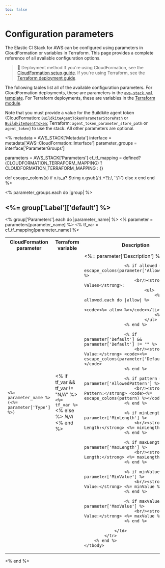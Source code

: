 ```yaml
---
toc: false
---
```


# Configuration parameters

The Elastic CI Stack for AWS can be configured using parameters in CloudFormation or variables in Terraform. This page provides a complete reference of all available configuration options.

> 📘 Deployment method
> If you're using CloudFormation, see the [CloudFormation setup guide](/docs/agent/v3/aws/elastic-ci-stack/ec2-linux-and-windows/setup). If you're using Terraform, see the [Terraform deployment guide](/docs/agent/v3/aws/elastic-ci-stack/ec2-linux-and-windows/terraform).

The following tables list all of the available configuration parameters. For CloudFormation deployments, these are parameters in the [`aws-stack.yml` template](https://github.com/buildkite/elastic-ci-stack-for-aws/blob/-/templates/aws-stack.yml). For Terraform deployments, these are variables in the [Terraform module](https://github.com/buildkite/terraform-buildkite-elastic-ci-stack-for-aws).

Note that you must provide a value for the Buildkite agent token (CloudFormation: [`BuildkiteAgentTokenParameterStorePath`](#BuildkiteAgentTokenParameterStorePath) or [`BuildkiteAgentToken`](#BuildkiteAgentToken); Terraform: `agent_token_parameter_store_path` or `agent_token`) to use the stack. All other parameters are optional.


<!--
  _____   ____    _   _  ____ _______   ______ _____ _____ _______
 |  __ \ / __ \  | \ | |/ __ \__   __| |  ____|  __ \_   _|__   __|
 | |  | | |  | | |  \| | |  | | | |    | |__  | |  | || |    | |
 | |  | | |  | | | . ` | |  | | | |    |  __| | |  | || |    | |
 | |__| | |__| | | |\  | |__| | | |    | |____| |__| || |_   | |
 |_____/ \____/  |_| \_|\____/  |_|    |______|_____/_____|  |_|

The template below provides correct layouts for auto-generated configuration tables based on script/generate-elastic-ci-stack-for-aws-parameters.sh.
Proceed with caution.
-->

<!-- vale off -->

<%
metadata = AWS_STACK['Metadata']
interface = metadata['AWS::CloudFormation::Interface']
parameter_groups = interface['ParameterGroups']

parameters = AWS_STACK['Parameters']
cf_tf_mapping = defined?(CLOUDFORMATION_TERRAFORM_MAPPING) ? CLOUDFORMATION_TERRAFORM_MAPPING : {}

def escape_colons(x)
  if x.is_a? String
    x.gsub(/:(.+?):/, '\:\1\:')
  else
    x
  end
end
%>

<% parameter_groups.each do |group| %>
<h2><%= group['Label']['default'] %></h2>

<table>
	<tbody>
		<tr>
			<th>CloudFormation parameter</th>
			<th>Terraform variable</th>
			<th>Description</th>
		</tr>
		<% group['Parameters'].each do |parameter_name| %>
			<% parameter = parameters[parameter_name] %>
			<% tf_var = cf_tf_mapping[parameter_name] %>
			<tr id="<%= parameter_name %>">
				<td>
					<code><%= parameter_name %></code>
					<br><code>(<%= parameter['Type'] %>)</code>
				</td>
				<td>
					<% if tf_var && tf_var != "N/A" %>
						<code><%= tf_var %></code>
					<% else %>
						<em>N/A</em>
					<% end %>
				</td>
				<td>
					<%= parameter['Description'] %>

					<% if allowed = escape_colons(parameter['AllowedValues']) %>
						<br/><strong>Allowed Values</strong>:
							<ul>
								<% allowed.each do |allow| %>
									<li><code><%= allow %></code></li>
								<% end %>
							</ul>
					<% end %>

					<% if parameter['Default'] && parameter['Default'] != "" %>
						<br/><strong>Default Value:</strong> <code><%= escape_colons(parameter['Default']) %></code>
					<% end %>

					<% if pattern = parameter['AllowedPattern'] %>
						<br/><strong>Allowed Pattern:</strong> <code><%= escape_colons(pattern) %></code>
					<% end %>

					<% if minLength = parameter['MinLength'] %>
						<br/><strong>Minimum Length:</strong> <%= minLength %>
					<% end %>

					<% if maxLength = parameter['MaxLength'] %>
						<br/><strong>Maximum Length:</strong> <%= maxLength %>
					<% end %>

					<% if minValue = parameter['MinValue'] %>
						<br/><strong>Minimum Value:</strong> <%= minValue %>
					<% end %>

					<% if maxValue = parameter['MaxValue'] %>
						<br/><strong>Maximum Value:</strong> <%= maxValue %>
					<% end %>

				</td>
			</tr>
		<% end %>
	</tbody>
</table>
<% end %>

<!-- vale on -->
